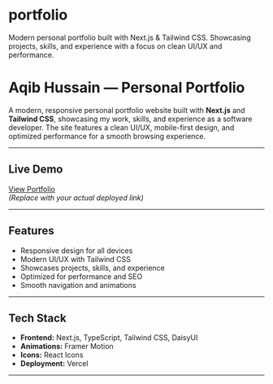# portfolio
Modern personal portfolio built with Next.js &amp; Tailwind CSS. Showcasing projects, skills, and experience with a focus on clean UI/UX and performance.

# Aqib Hussain — Personal Portfolio

A modern, responsive personal portfolio website built with **Next.js** and **Tailwind CSS**, showcasing my work, skills, and experience as a software developer. The site features a clean UI/UX, mobile-first design, and optimized performance for a smooth browsing experience.

---

##  Live Demo
[View Portfolio](https://your-portfolio-live-link.com)  
*(Replace with your actual deployed link)*

---

##  Features
- Responsive design for all devices
- Modern UI/UX with Tailwind CSS
- Showcases projects, skills, and experience
- Optimized for performance and SEO
- Smooth navigation and animations

---

## Tech Stack
- **Frontend:** Next.js, TypeScript, Tailwind CSS, DaisyUI
- **Animations:** Framer Motion
- **Icons:** React Icons
- **Deployment:** Vercel

---

